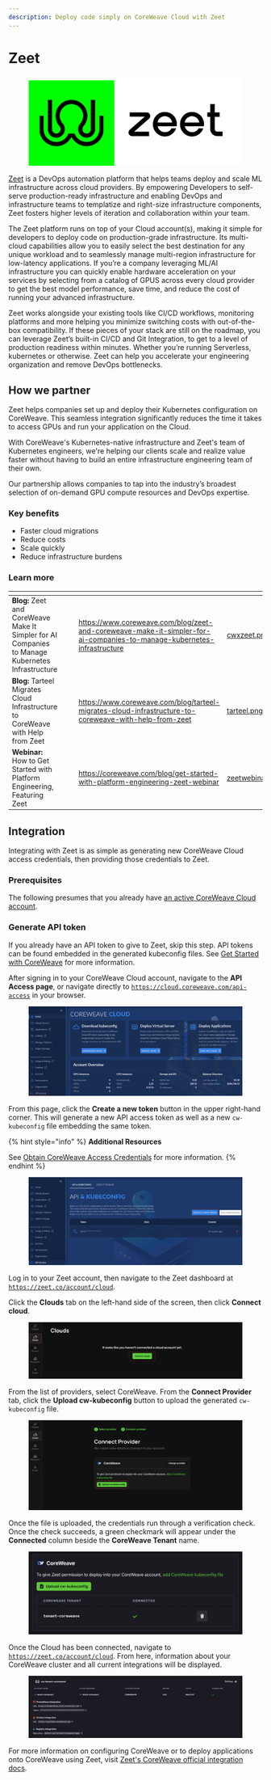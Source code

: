 ```yaml
---
description: Deploy code simply on CoreWeave Cloud with Zeet
---
```


# Zeet

<figure><img src="../../.gitbook/assets/image (11) (2).png" alt="The Zeet logo - a black octopus-like shape inside a green square"><figcaption></figcaption></figure>

[Zeet](https://zeet.co) is a DevOps automation platform that helps teams deploy and scale ML infrastructure across cloud providers. By empowering Developers to self-serve production-ready infrastructure and enabling DevOps and infrastructure teams  to templatize and right-size infrastructure components, Zeet fosters higher levels of iteration and collaboration within your team.

The Zeet platform runs on top of your Cloud account(s), making it simple for developers to deploy code on production-grade infrastructure. Its multi-cloud capabilities allow you to easily select the best destination for any unique workload and to seamlessly manage multi-region infrastructure for low-latency applications. If you’re a company leveraging ML/AI infrastructure you can quickly enable hardware acceleration on your services by selecting from a catalog of GPUS across every cloud provider to get the best model performance, save time, and reduce the cost of running your advanced infrastructure.

Zeet works alongside your existing  tools like CI/CD workflows, monitoring platforms and  more helping you minimize switching costs with out-of-the-box compatibility. If these pieces of your stack are still on the roadmap, you can leverage Zeet’s built-in CI/CD and Git Integration, to get to a level of production readiness within minutes. Whether you’re running Serverless, kubernetes or otherwise. Zeet can help you accelerate your engineering organization and remove DevOps bottlenecks.

## How we partner

Zeet helps companies set up and deploy their Kubernetes configuration on CoreWeave. This seamless integration significantly reduces the time it takes to access GPUs and run your application on the Cloud.

With CoreWeave's Kubernetes-native infrastructure and Zeet's team of Kubernetes engineers, we're helping our clients scale and realize value faster without having to build an entire infrastructure engineering team of their own.

Our partnership allows companies to tap into the industry’s broadest selection of on-demand GPU compute resources and DevOps expertise.

### Key benefits

* Faster cloud migrations&#x20;
* Reduce costs
* Scale quickly
* Reduce infrastructure burdens

### Learn more

<table data-view="cards"><thead><tr><th></th><th data-hidden></th><th data-hidden></th><th data-hidden data-card-target data-type="content-ref"></th><th data-hidden data-card-cover data-type="files"></th></tr></thead><tbody><tr><td><strong>Blog:</strong> Zeet and CoreWeave Make It Simpler for AI Companies to Manage Kubernetes Infrastructure</td><td></td><td></td><td><a href="https://www.coreweave.com/blog/zeet-and-coreweave-make-it-simpler-for-ai-companies-to-manage-kubernetes-infrastructure">https://www.coreweave.com/blog/zeet-and-coreweave-make-it-simpler-for-ai-companies-to-manage-kubernetes-infrastructure</a></td><td><a href="../../.gitbook/assets/cwxzeet.png">cwxzeet.png</a></td></tr><tr><td><strong>Blog:</strong> Tarteel Migrates Cloud Infrastructure to CoreWeave with Help from Zeet</td><td></td><td></td><td><a href="https://www.coreweave.com/blog/tarteel-migrates-cloud-infrastructure-to-coreweave-with-help-from-zeet">https://www.coreweave.com/blog/tarteel-migrates-cloud-infrastructure-to-coreweave-with-help-from-zeet</a></td><td><a href="../../.gitbook/assets/tarteel.png">tarteel.png</a></td></tr><tr><td><strong>Webinar:</strong> How to Get Started with Platform Engineering, Featuring Zeet</td><td></td><td></td><td><a href="https://coreweave.com/blog/get-started-with-platform-engineering-zeet-webinar">https://coreweave.com/blog/get-started-with-platform-engineering-zeet-webinar</a></td><td><a href="../../.gitbook/assets/zeetwebinar.png">zeetwebinar.png</a></td></tr></tbody></table>

## Integration

Integrating with Zeet is as simple as generating new CoreWeave Cloud access credentials, then providing those credentials to Zeet.

### Prerequisites

The following presumes that you already have [an active CoreWeave Cloud account](../getting-started.md).

### Generate API token

If you already have an API token to give to Zeet, skip this step. API tokens can be found embedded in the generated kubeconfig files. See [Get Started with CoreWeave](../getting-started.md#obtain-coreweave-access-credentials) for more information.

After signing in to your CoreWeave Cloud account, navigate to the **API Access page**, or navigate directly to [`https://cloud.coreweave.com/api-access`](https://cloud.coreweave.com/api-access) in your browser.

<figure><img src="../../.gitbook/assets/image (2) (2).png" alt=""><figcaption></figcaption></figure>

From this page, click the **Create a new token** button in the upper right-hand corner. This will generate a new API access token as well as a new `cw-kubeconfig` file embedding the same token.

{% hint style="info" %}
**Additional Resources**

See [Obtain CoreWeave Access Credentials](../getting-started.md#obtain-coreweave-access-credentials) for more information.
{% endhint %}

<figure><img src="../../.gitbook/assets/image (5).png" alt=""><figcaption></figcaption></figure>

Log in to your Zeet account, then navigate to the Zeet dashboard at [`https://zeet.co/account/cloud`](https://zeet.co/account/cloud).

Click the **Clouds** tab on the left-hand side of the screen, then click **Connect cloud**.

<figure><img src="../../.gitbook/assets/image (8) (1).png" alt=""><figcaption></figcaption></figure>

From the list of providers, select CoreWeave. From the **Connect Provider** tab, click the **Upload cw-kubeconfig** button to upload the generated `cw-kubeconfig` file.

<figure><img src="../../.gitbook/assets/image (7) (1).png" alt=""><figcaption></figcaption></figure>

Once the file is uploaded, the credentials run through a verification check. Once the check succeeds, a green checkmark will appear under the **Connected** column beside the **CoreWeave Tenant** name.

<figure><img src="../../.gitbook/assets/image (13) (2).png" alt=""><figcaption></figcaption></figure>

Once the Cloud has been connected, navigate to [`https://zeet.co/account/cloud`](https://zeet.co/account/cloud). From here, information about your CoreWeave cluster and all current integrations will be displayed.

<figure><img src="../../.gitbook/assets/image (1) (2).png" alt=""><figcaption></figcaption></figure>

For more information on configuring CoreWeave or to deploy applications onto CoreWeave using Zeet, visit [Zeet's CoreWeave official integration docs](https://docs.zeet.co/0.1.0/cloud/coreweave/#3-configure-coreweave-cluster).
